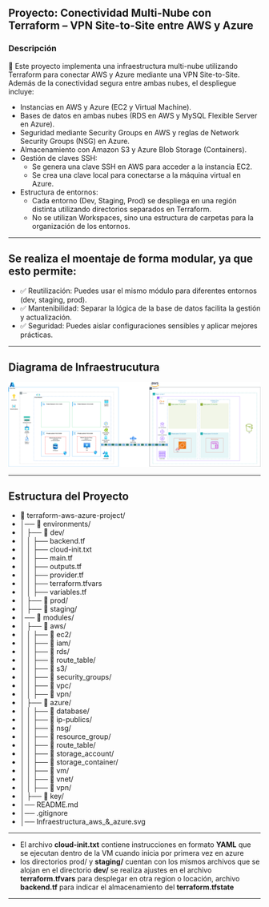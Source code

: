 ## Proyecto: Conectividad Multi-Nube con Terraform – VPN Site-to-Site entre AWS y Azure

### Descripción
📌 Este proyecto implementa una infraestructura multi-nube utilizando Terraform para conectar AWS y Azure mediante una VPN Site-to-Site. Además de la conectividad segura entre ambas nubes, el despliegue incluye:

* Instancias en AWS y Azure (EC2 y Virtual Machine).
* Bases de datos en ambas nubes (RDS en AWS y MySQL Flexible Server en Azure).
* Seguridad mediante Security Groups en AWS y reglas de Network Security Groups (NSG) en Azure.
* Almacenamiento con Amazon S3 y Azure Blob Storage (Containers).
* Gestión de claves SSH:
    - Se genera una clave SSH en AWS para acceder a la instancia EC2.
    - Se crea una clave local para conectarse a la máquina virtual en Azure.
* Estructura de entornos:
    - Cada entorno (Dev, Staging, Prod) se despliega en una región distinta utilizando directorios separados en Terraform.
    - No se utilizan Workspaces, sino una estructura de carpetas para la organización de los entornos.


************************************************************************
## Se realiza el moentaje de forma modular, ya que esto permite:

- ✅ Reutilización: Puedes usar el mismo módulo para diferentes entornos (dev, staging, prod).
- ✅ Mantenibilidad: Separar la lógica de la base de datos facilita la gestión y actualización.
- ✅ Seguridad: Puedes aislar configuraciones sensibles y aplicar mejores prácticas.

************************************************************************

## Diagrama de Infraestrucutura

![Diagrama de Infraestrucutura](./Infraestructura_aws_&_azure.svg)


************************************************************************
## Estructura del Proyecto

- 📂 terraform-aws-azure-project/
- │── 📂 environments/
- │   ├── 📂 dev/
- │   │   ├── backend.tf
- │   │   ├── cloud-init.txt
- │   │   ├── main.tf
- │   │   ├── outputs.tf
- │   │   ├── provider.tf
- │   │   ├── terraform.tfvars
- │   │   ├── variables.tf
- │   ├── 📂  prod/
- │   ├── 📂 staging/
- │── 📂 modules/
- │   ├── 📂 aws/
- │   │   ├── 📂 ec2/
- │   │   ├── 📂 iam/
- │   │   ├── 📂 rds/
- │   │   ├── 📂 route_table/
- │   │   ├── 📂 s3/
- │   │   ├── 📂 security_groups/
- │   │   ├── 📂 vpc/
- │   │   ├── 📂 vpn/
- │   ├── 📂 azure/
- │   │   ├── 📂 database/
- │   │   ├── 📂 ip-publics/
- │   │   ├── 📂 nsg/
- │   │   ├── 📂 resource_group/
- │   │   ├── 📂 route_table/
- │   │   ├── 📂 storage_account/
- │   │   ├── 📂 storage_container/
- │   │   ├── 📂 vm/
- │   │   ├── 📂 vnet/
- │   │   ├── 📂 vpn/
- │   ├── 📂 key/
- │── README.md
- │── .gitignore
- │── Infraestructura_aws_&_azure.svg

************************************************************************
* El archivo **cloud-init.txt** contiene instrucciones en formato **YAML** que se ejecutan dentro de la VM cuando inicia por primera vez en azure
* los directorios prod/ y **staging/** cuentan con los mismos archivos que se alojan en el directorio **dev/** se realiza ajustes en el archivo **terraform.tfvars** para desplegar en otra region o locación, archivo **backend.tf** para indicar el almacenamiento del **terraform.tfstate**

************************************************************************

